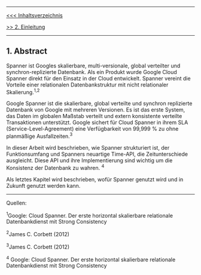 ***
[<<< Inhaltsverzeichnis](Inhaltsverzeichnis.md)

[>> 2. Einleitung](Einleitung.md)
***


## 1. Abstract

Spanner ist Googles skalierbare, multi-versionale, global verteilter und synchron-replizierte Datenbank. Als ein Produkt wurde Google Cloud Spanner direkt für den Einsatz in der Cloud entwickelt. Spanner vereint die Vorteile einer relationalen Datenbankstruktur mit nicht relationaler Skalierung.<sup>1,</sup><sup>2</sup>

Google Spanner ist die skalierbare, global verteilte und synchron replizierte Datenbank von Google mit mehreren Versionen. Es ist das erste System, das Daten im globalen Maßstab verteilt und extern konsistente verteilte Transaktionen unterstützt.
Google sichert für Cloud Spanner in ihrem SLA (Service-Level-Agreement) eine Verfügbarkeit von 99,999 % zu ohne planmäßige Ausfallzeiten.<sup>3</sup>  

In dieser Arbeit wird beschrieben, wie Spanner strukturiert ist, der Funktionsumfang und Spanners neuartige Time-API, die Zeitunterschiede ausgleicht. Diese API und ihre Implementierung sind wichtig um die Konsistenz der Datenbank zu wahren. <sup>4</sup>    

Als letztes Kapitel wird beschrieben, wofür Spanner genutzt wird und in Zukunft genutzt werden kann. 

***

Quellen:

  <sup>1</sup>Google: Cloud Spanner. Der erste horizontal skalierbare relationale Datenbankdienst mit Strong Consistency
  
  <sup>2</sup>James C. Corbett (2012)
  
  <sup>3</sup>James C. Corbett (2012)
  
  <sup>4</sup> Google: Cloud Spanner. Der erste horizontal skalierbare relationale Datenbankdienst mit Strong Consistency




